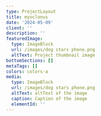 ```yaml
---
type: ProjectLayout
title: myoclonus
date: '2024-05-09'
client: ''
description: ''
featuredImage:
  type: ImageBlock
  url: /images/dog stars phone.png
  altText: Project thumbnail image
bottomSections: []
metaTags: []
colors: colors-a
media:
  type: ImageBlock
  url: /images/dog stars phone.png
  altText: altText of the image
  caption: Caption of the image
  elementId: ''
---
```

